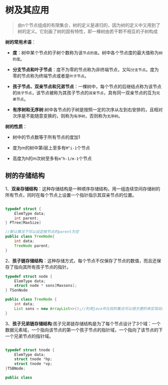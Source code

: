 # 树及其应用

> 由n个节点组成的有限集合，树的定义是递归的，因为树的定义中又用到了树的定义。它刻画了树的固有特性，即一棵树由若干颗不相互的子树构成

**树的常用术语**：

- **度**：树中某个节点的子树个数称为该`节点的度`。树中各个节点度的最大值称为`树的度`。

- **分支节点和叶子节点**：度不为零的节点称为非终端节点，又叫`分支节点`。度为零的节点称为终端节点或者是`叶子节点`。

- **孩子节点、双亲节点和兄弟节点**：一棵树中，每个节点的后继结点称为该节点的`孩子节点`，该节点被称为其孩子节点的`双亲节点`，具有同一双亲节点的互为`兄弟节点`。

- **有序树和无序树**:树中各节点的子树是按照一定的次序从左到右安排的，且相对次序是不能随意变换的，则称为`有序树`，否则称为`无序树`。

**树的性质**：

- 树中的节点数等于所有节点的度加1

- 度为m的树中第i层上至多有`M^i-1`个节点

- 高度为h的m次树至多有`m^h-1/m-1`个节点

## 树的存储结构

1、**双亲存储结构**：这种存储结构是一种顺序存储结构，用一组连续空间存储树的所有节点，同时在每个节点上设置一个指针指示其双亲节点的位置。

```C

typedef struct {
    ElemType data;
    int parent;
} PTree[MaxSize]

```
```Java
//默认情况下可以设定根节点的parent为空
public class TreeNode{
    int data;
    TreeNode parent;
}

```

2、**孩子链存储结构**：这种存储方式，每个节点不仅保存了节点的数值，而且还保存了指向其所有孩子节点的指针。

```C
typedef struct node {
    ElemType data;
    struct node * sons[Maxsons];
} TSonNode

```
```Java
public class TreeNode {
    int data;
    List sons = new ArrayList<>();//利用java中比较的集合可以很方便的来实现动态存储孩子节点值
}

```

3、**孩子兄弟链存储结构**:孩子兄弟链存储结构是为了每个节点设计了3个域：一个数据元素域，一个指向该节点的第一个孩子节点的指针域，一个指向了该节点的下一个兄弟节点的指针域。

```C

typedef struct tnode {
    ElemType data;
    struct tnode *hp;
    struct tnode *vp;
}TSBNode;

```

```Java
public class 

```